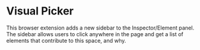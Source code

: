 # Visual Picker

This browser extension adds a new sidebar to the Inspector/Element panel. The sidebar allows users to click anywhere in the page and get a list of elements that contribute to this space, and why.
